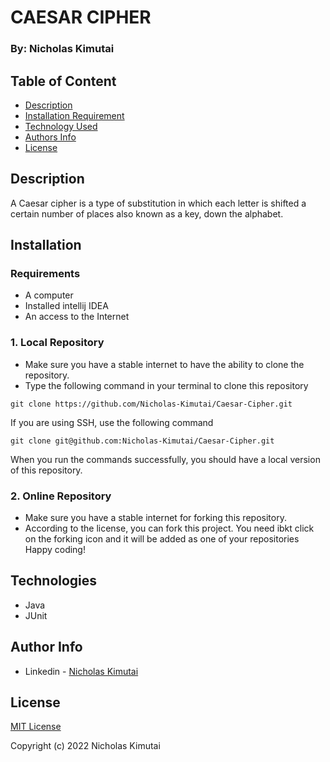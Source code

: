 # CAESAR CIPHER
### By: Nicholas Kimutai
## Table of Content
-   [Description](#description)
-   [Installation Requirement](#installation)
-   [Technology Used](#technologies)
-   [Authors Info](#author-info)
-   [License](#License)
## Description
A Caesar cipher is a type of substitution in which each letter is shifted a certain number of places also known as a key, down the alphabet. 
## Installation
### Requirements
-   A computer
-  Installed intellij IDEA 
-   An access to the Internet
### 1. Local Repository
-   Make sure you have a stable internet to have the ability to clone the repository.
-   Type the following command in your terminal to clone this repository
```
git clone https://github.com/Nicholas-Kimutai/Caesar-Cipher.git
```
If you are using SSH, use the following command
```
git clone git@github.com:Nicholas-Kimutai/Caesar-Cipher.git
```
When you run the commands successfully, you should have a local version of this repository.
### 2. Online Repository
-   Make sure you have a stable internet for forking this repository.
-   According to the license, you can fork this project. You need ibkt click on the forking icon and it will be added as one of your repositories
Happy coding!
## Technologies
* Java
* JUnit
## Author Info
-   Linkedin - [Nicholas Kimutai](https://www.linkedin.com/in/nicholas-kimutai-1b629a127/)

## License
[MIT License](./LICENSE)

Copyright (c) 2022 Nicholas Kimutai